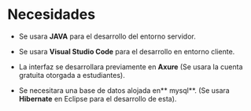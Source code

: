
# **Necesidades**

- Se usara **JAVA** para el desarrollo del entorno servidor.

- Se usara **Visual Studio Code** para el desarrollo en entorno cliente.

- La interfaz se desarrollara previamente en **Axure** (Se usara la cuenta gratuita otorgada a estudiantes).

- Se necesitara una base de datos alojada en** mysql**. (Se usara **Hibernate** en Eclipse para el desarrollo de esta).

